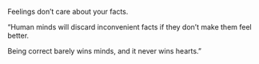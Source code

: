 Feelings don’t care about your facts.

“Human minds will discard inconvenient facts if they don’t make them feel better.

Being correct barely wins minds, and it never wins hearts.”
